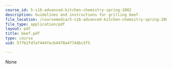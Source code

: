```yaml
---
course_id: 5-s16-advanced-kitchen-chemistry-spring-2002
description: Guidelines and instructions for grilling beef.
file_location: /coursemedia/5-s16-advanced-kitchen-chemistry-spring-2002/577b2fd7af444fecb4470a4774dbc5f5_beef.pdf
file_type: application/pdf
layout: pdf
title: beef.pdf
type: course
uid: 577b2fd7af444fecb4470a4774dbc5f5

---
```

None